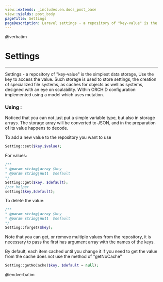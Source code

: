 ```yaml
---
view::extends: _includes.en.docs_post_base
view::yields: post_body
pageTitle: Settings
pageDescription: Laravel settings - a repository of "key-value" is the simplest data storage
---
```

@verbatim
# Settings
----------

Settings - a repository of "key-value" is the simplest data storage,
Use the key to access the value. Such storage is used to store settings,
 the creation of specialized file systems, as caches for objects as well as systems,
designed with an eye on scalability. Within ORCHID configuration implemented using a model which uses mutation.
### Using :
	

Noticed that you can not just put a simple variable type, but also in storage arrays.
The storage array will be converted to JSON, and in the preparation of its value happens to decode.


To add a new value to the repository you want to use
```php
Setting::set($key,$value);
```

For values:
```php
/**
* @param string|array $key
* @param string|null  $default
*/
Setting::get($key, $default);
//or helper
setting($key,$default);
```

To delete the value:
```php
/**
* @param string|array $key      
* @param string|null  $default
*/
Setting::forget($key);
```


Note that you can get, or remove multiple values ​​from the repository, it is necessary to pass the first has argument array with the names of the keys.


By default, each item cached until you change it if you need to get the value from the cache does not use the method of "getNoCache"
```php
Setting::getNoCache($key, $default = null);
```
@endverbatim
